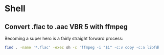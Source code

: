 # Shell

## Convert .flac to .aac VBR 5 with ffmpeg

Becoming a super hero is a fairly straight forward process:

```bash
find . -name '*.flac' -exec sh -c 'ffmpeg -i "$1" -c:v copy -c:a libfdk_aac -vbr 5 "${1%.flac}.m4a"' _ {} \;
```
